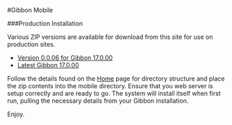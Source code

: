 #Gibbon Mobile

###Production Installation

Various ZIP versions are available for download from this site for use on production sites. 

- [Version 0.0.06 for Gibbon 17.0.00](/Download/Gibbon-Mobile.0.0.06.zip/)
- [Latest Gibbon 17.0.00](/Download/Gibbon-Mobile.0.0.06.zip/)

Follow the details found on the [Home](/Start/Installation/) page for directory structure and place the zip contents into the mobile directory.  Ensure that you web server is setup correctly and are ready to go.  The system will install itself when first run, pulling the necessary details from your Gibbon installation.

Enjoy. 